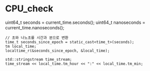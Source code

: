 # CPU_check

uint64_t seconds = current_time.seconds();
    uint64_t nanoseconds = current_time.nanoseconds();

    // 초와 나노초를 시간과 분으로 변환
    time_t seconds_since_epoch = static_cast<time_t>(seconds);
    tm local_time;
    localtime_r(&seconds_since_epoch, &local_time);

    std::stringstream time_stream;
    time_stream << local_time.tm_hour << ":" << local_time.tm_min;
